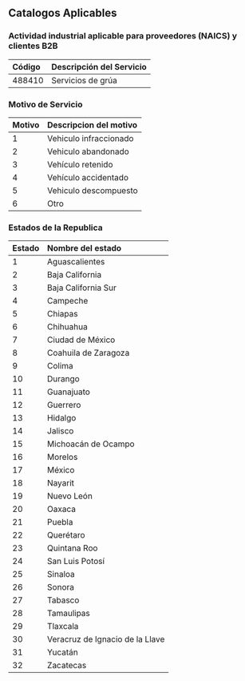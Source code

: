 ## Catalogos Aplicables

### Actividad industrial aplicable para proveedores (NAICS) y clientes B2B

| Código | Descripción del Servicio |
| :--- | :--- |
| 488410 | Servicios de grúa        |

### Motivo de Servicio

|Motivo| Descripcion del motivo|
| :--- | :--- |
| 1 | Vehiculo infraccionado |
| 2 | Vehiculo abandonado |
| 3 | Vehículo retenido |
| 4 | Vehículo accidentado |
| 5 | Vehiculo descompuesto |
| 6 | Otro |

### Estados de la Republica

|Estado| Nombre del estado |
| :--- | :--- |
| 1 | Aguascalientes |
| 2 | Baja California |
| 3 | Baja California Sur |
| 4 | Campeche |
| 5 | Chiapas |
| 6 | Chihuahua |
| 7 | Ciudad de México |
| 8 | Coahuila de Zaragoza |
| 9 | Colima |
| 10 | Durango |
| 11 | Guanajuato |
| 12 | Guerrero |
| 13 | Hidalgo |
| 14 | Jalisco |
| 15 | Michoacán de Ocampo |
| 16 | Morelos |
| 17 | México |
| 18 | Nayarit |
| 19 | Nuevo León |
| 20 | Oaxaca |
| 21 | Puebla |
| 22 | Querétaro |
| 23 | Quintana Roo |
| 24 | San Luis Potosí |
| 25 | Sinaloa |
| 26 | Sonora |
| 27 | Tabasco |
| 28 | Tamaulipas |
| 29 | Tlaxcala |
| 30 | Veracruz de Ignacio de la Llave |
| 31 | Yucatán |
| 32 | Zacatecas |

